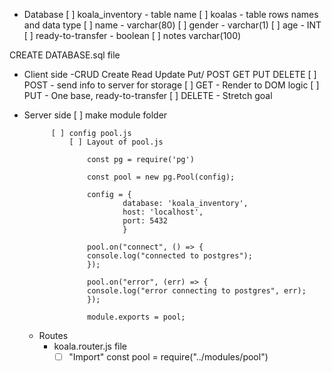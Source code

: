 - Database
    [ ] koala_inventory
        - table name
            [ ] koalas
            - table rows names and data type
                [ ] name - varchar(80)
                [ ] gender - varchar(1)
                [ ] age - INT
                [ ] ready-to-transfer - boolean
                [ ] notes varchar(100)

CREATE DATABASE.sql file

- Client side
    -CRUD Create Read Update Put/ POST GET PUT DELETE
    [ ] POST
        - send info to server for storage
    [ ] GET
        - Render to DOM logic
    [ ] PUT - One base, ready-to-transfer
    [ ] DELETE - Stretch goal


- Server side
    [ ] make module folder
    
            [ ] config pool.js
                [ ] Layout of pool.js

                    const pg = require('pg')

                    const pool = new pg.Pool(config);

                    config = {
                            database: 'koala_inventory', 
                            host: 'localhost', 
                            port: 5432
                            }

                    pool.on("connect", () => {
                    console.log("connected to postgres");
                    });

                    pool.on("error", (err) => {
                    console.log("error connecting to postgres", err);
                    });

                    module.exports = pool;
    - Routes
        - koala.router.js file
            - [ ] "Import" const pool = require("../modules/pool")

